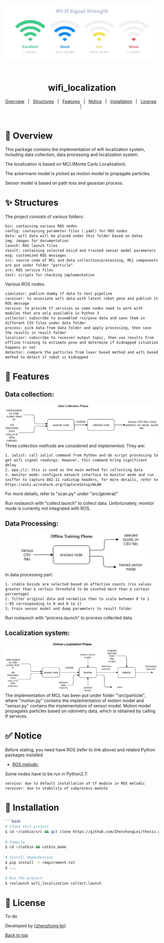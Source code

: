 <div align="center" id="top"> 
  <img src="./img/rss.jpg" alt="wifi_localization" />

  &#xa0;

  <!-- <a href="https://wifi_localization.netlify.app">Demo</a> -->
</div>

<h1 align="center">wifi_localization</h1>


<!-- Status -->

<!-- <h4 align="center"> 
	🚧  wifi_localization 🚀 Under construction...  🚧
</h4> 

<hr> -->

<p align="center">
  <a href="#dart-overview">Overview</a> &#xa0; | &#xa0; 
  <a href="#sparkles-structures">Structures</a> &#xa0; | &#xa0;
  <a href="#rocket-Features">Features</a> &#xa0; | &#xa0;
  <a href="#white_check_mark-notice">Notice</a> &#xa0; | &#xa0;
  <a href="#checkered_flag-installation">Installation</a> &#xa0; | &#xa0;
  <a href="#memo-license">License</a> &#xa0; | &#xa0;
</p>

<br>

# :dart: Overview #
This package contains the implementation of wifi localization system, including data collection, data processing and localization system. 

The localization is based on MCL(Monte Carlo Localization). 

The ackermann model is picked as motion model to propagate particles. 

Sensor model is based on path loss and gaussian process.
  
# :sparkles: Structures #
The project consists of various folders:

    bin: containing various ROS nodes
    config: containing parameter files (.yaml) for ROS nodes
    data: wifi data will be placed under this folder based on dates
    img: images for documentation
    launch: ROS launch files
    result: containing selected bssid and trained sensor model parameters
    msg: customized ROS messages
    src: source code of MCL and data collection/processing, MCL components are put under folder "particle"
    srv: ROS service files
    test: scripts for checking implementation

Various ROS nodes:

    simulator: publish dummy tf data to test pipeline
    receiver: to associate wifi data with latest robot pose and publish it ROS message
    service: to provide tf services as some nodes need to work with modules that are only available in Python 3
    collector: subscribe to assembled rss/pose data and save them in different CSV files under data folder
    process: pick data from data folder and apply processing, then save the results in result folder
    localizer: subscribe to receiver output topic, then use results from offline training to estimate pose and determine if kidnapped situation happens or not
    detector: compare the particles from laser based method and wifi based method to detect if robot is kidnapped

# :rocket: Features #
## Data collection: ##
<div align="center" id="collection"> 
<img src="./img/data collection phase.jpg" alt="data collection" />
</div> 
Three collection methods are considered and implemented. They are:

    1. iwlist: call iwlist command from Python and do script processing to get wifi signal readings. However, this command bring significant delay
    2. wpa_cli: this is used as the main method for collecting data
    3. monitor mode: configure network interface to monitor mode and run sniffer to capture 802.11 radiotap headers, for more details, refer to https://wiki.wireshark.org/CaptureSetup/WLAN 

For more details, refer to "scan.py" under "src/general/"

Run roslaunch with "collect.launch" to collect data. Unfortunately, monitor mode is currently not integrated with ROS.

## Data Processing: ##
<div align="center" id="offline"> 
<img src="./img/offline training phase.jpg" alt="data processing" />
</div> 
In data processing part:

    1. stable bssids are selected based on effective counts (rss values greater than a certain threshold to be counted more than a certain percentage)
    2. filter original data and normalize then to scale between 0 to 1 (-95 corresponding to 0 and 0 to 1)
    3. train sensor model and dump parameters to result folder

Run roslaunch with "process.launch" to process collected data.

## Localization system: ##
<div align="center" id="online"> 
<img src="./img/online localization phase.jpg" alt="localization system" />
</div> 
The implementation of MCL has been put under folder "\src\particle\", where "motion.py" contains the implementation of motion model and "sensor.py" contains the implementation of sensor model. Motion model propagates particles based on odometry data, which is obtained by calling tf services.

# :white_check_mark: Notice #
Before stating, you need have ROS (refer to link above) and related Python packages installed
- [ROS melodic](http://wiki.ros.org/melodic)

Some nodes have to be run in Python2.7:

    service: due to default installation of tf module in ROS melodic 
    receiver: due to stability of subprocess module

# :checkered_flag: Installation #
```bash
```bash
# Clone this project
$ cd ~/catkin/src && git clone https://github.com/ZhenzhongLei/thesis.git

# Compile
$ cd ~/catkin && catkin_make

# Install dependencies
$ pip install -r requirement.txt
$ ...

# Run the project
$ roslaunch wifi_localization collect.launch 

```

# :memo: License #

To-do

Developed by <a href="leizhenzhong15@gmail.com" target="_blank">{zhenzhong lei}</a>
&#xa0;

<a href="#top">Back to top</a>
